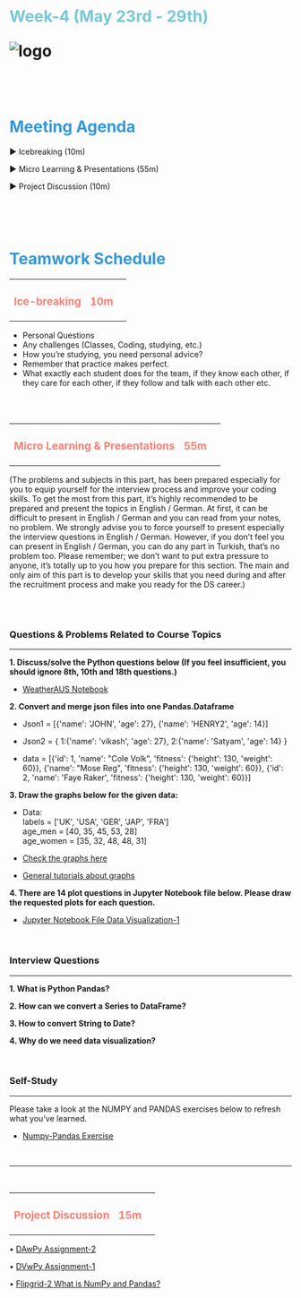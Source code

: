 <h1><strong><span style="color: #77C8D5;">Week-4 (May 23rd - 29th)</strong></span>

![logo](ds_agenda_logo.png)

<br>


<h1><strong><span style="color: #3498DB;">Meeting Agenda</strong></h1></span>

<span class="c16 c30">▶ </span><span
class="c42 c82">Icebreaking (10m)</span><span class="c16 c23"> </span>

<span class="c16 c30">▶ </span><span
class="c42 c82">Micro Learning & Presentations (55m)</span><span class="c46 c42 c48"> </span>


<span class="c30">▶ </span><span class="c46 c48 c42">Project Discussion (10m)</span>

<br>
<br>
<br>

<div style="page-break-after: always;"></div>

<h1><strong><span style="color: #3498DB;">Teamwork Schedule</strong></h1></span>

<table style= "width:100%;">
                <tr>
                <td style="color: #FA8072; text-align:left "><h3><strong><p>Ice-breaking</td>
                <td style="color: #FA8072; text-align:right;"><h3><strong><p>10m</p><td>                </tr>
</table>

- Personal Questions 
- Any challenges (Classes, Coding, studying, etc.) 
- How you’re studying, you need personal advice? 
- Remember that practice makes perfect. 
- What exactly each student does for the team, if they know each other, if they care for each other, if they follow and talk with each other etc. 

<br>
<br>

<table style= "width:100%;">
                <tr>
                <td style="color: #FA8072; text-align:left "><h3><strong><p>Micro Learning & Presentations</td>
                <td style="color: #FA8072; text-align:right;"><h3><strong><p>55m</p><td>                </tr>
</table>
(The problems and subjects in this part, has been prepared especially for you to equip yourself for the interview process and improve your coding skills. 
To get the most from this part, it’s highly recommended to be prepared and present the topics in English / German.
At first, it can be difficult to present in English / German and you can read from your notes, no problem. 
We strongly advise you to force yourself to present especially the interview questions in English / German. 
However, if you don’t feel you can present in English / German, you can do any part in Turkish, that’s no problem too. 
Please remember; we don’t want to put extra pressure to anyone, it’s totally up to you how you prepare for this section. 
The main and only aim of this part is to develop your skills that you need during and after the recruitment process and make you ready for the DS career.)


                  
<br><br>
<h3><strong>Questions & Problems Related to Course Topics</strong></h4>
<hr>

**1. Discuss/solve the Python questions below (If you feel insufficient, you should ignore 8th, 10th and 18th questions.)**

- [WeatherAUS Notebook](https://github.com/clarusway/DS-DE-0222-Students/blob/main/2-%20Weekly%20Agendas/Week_4/weatherAUS_students.ipynb)


**2. Convert and merge json files into one Pandas.Dataframe**

- Json1 =  [{'name': 'JOHN', 'age': 27}, {'name': 'HENRY2', 'age': 14}] <br>

- Json2 =  {	1:{'name': 'vikash', 'age': 27}, 
2:{'name': 'Satyam', 'age': 14}
}<br>

- data = [{'id': 1,
         'name': "Cole Volk",
         'fitness': {'height': 130, 'weight': 60}},
        {'name': "Mose Reg",
         'fitness': {'height': 130, 'weight': 60}},
        {'id': 2, 'name': 'Faye Raker',
         'fitness': {'height': 130, 'weight': 60}}]


**3. Draw the graphs below for the given data:**

- Data:<br>
labels = ['UK', 'USA', 'GER', 'JAP', 'FRA']<br>
age_men = [40, 35, 45, 53, 28]<br>
age_women = [35, 32, 48, 48, 31]<br>

- [Check the graphs here](https://docs.google.com/document/d/1MMeIxj7kJbt3yY76rTAVbcfjgHhwAcVWeUuDrSOncDQ/edit?usp=sharing)

- [General tutorials about graphs](https://matplotlib.org/gallery/index.html)


**4. There are 14 plot questions in Jupyter Notebook file below. Please draw the requested plots for each question.**

- [Jupyter Notebook File Data Visualization-1](https://github.com/clarusway/DS-DE-0222-Students/blob/main/2-%20Weekly%20Agendas/Week_4/DV_1_students.ipynb)



<br>
<h3><strong>Interview Questions</strong></h4>
<hr>

**1. What is Python Pandas?**

                  
**2. How can we convert a Series to DataFrame?**


**3. How to convert String to Date?**


**4. Why do we need data visualization?**



<br>
<h3><strong>Self-Study</strong></h4>
<hr>

Please take a look at the NUMPY and PANDAS exercises below to refresh what you've learned. 
                  
- [Numpy-Pandas Exercise](https://github.com/clarusway/DS-DE-0222-Students/blob/main/2-%20Weekly%20Agendas/Week_4/SelfStudy_numpy_pandas_(w3)_students.ipynb)   



<br>

<hr>

<br>

<table style= "width:100%;">
                <tr>
                <td style="color: #FA8072; text-align:left "><h3><strong><p>Project Discussion</td>
                <td style="color: #FA8072; text-align:right;"><h3><strong><p>15m</p><td>                </tr>
                
</table>



•	[DAwPy Assignment-2](https://lms.clarusway.com/course/view.php?id=7162#section-1)

•	[DVwPy Assignment-1](https://lms.clarusway.com/course/view.php?id=7162#section-1)
                  
•	[Flipgrid-2 What is NumPy and Pandas?](https://flipgrid.com/334cbe14)




